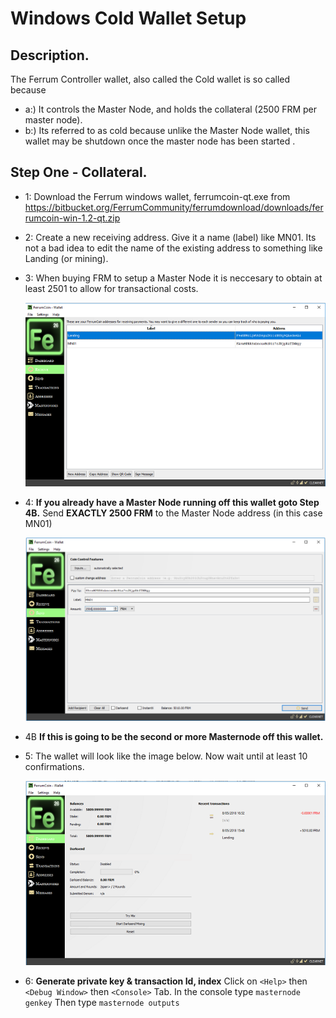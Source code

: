 # Windows Cold Wallet Setup
## Description.

The Ferrum Controller wallet, also called the Cold wallet is so called because

* a:) It controls the Master Node, and holds the collateral (2500 FRM per master node).
* b:) Its referred to as cold because unlike the Master Node wallet, this wallet may be shutdown once the master node has been started .

## Step One - Collateral.

* 1: Download the Ferrum windows wallet, ferrumcoin-qt.exe from 
https://bitbucket.org/FerrumCommunity/ferrumdownload/downloads/ferrumcoin-win-1.2-qt.zip
* 2: Create a new receiving address. Give it a name (label) like MN01.  Its not a bad idea to edit the name of the existing address  to something like Landing (or mining).

* 3: When buying FRM to setup a Master Node it is neccesary to obtain at least 2501 to allow for transactional costs.

  ![alt text](https://github.com/FerrumCommunity/Ferrum-Guides/blob/master/Windows%20Cold%20Wallet/ColdWallet_newAddress.PNG)

* 4: **If you already have a Master Node running off this wallet goto Step 4B.**
     Send **EXACTLY 2500 FRM** to the Master Node address (in this case MN01)
     
     ![alt text](https://github.com/FerrumCommunity/Ferrum-Guides/blob/master/Windows%20Cold%20Wallet/ColdWallet_sendCollateral.PNG)

* 4B **If this is going to be the second or more Masternode off this wallet.**

* 5:  The wallet will look like the image below.  Now wait until at least 10 confirmations. 

   ![alt text](https://github.com/FerrumCommunity/Ferrum-Guides/blob/master/Windows%20Cold%20Wallet/ColdWallet_CollateralReceived.PNG)

* 6: **Generate private key & transaction Id, index**
     Click on `<Help>` then `<Debug Window>` then `<Console>` Tab.
     In the console type
     ```masternode genkey```
     Then type
     ```masternode outputs```
     
